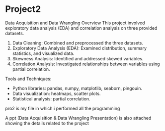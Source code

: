 # Project2
Data Acquisition and Data Wrangling
Overview
This project involved exploratory data analysis (EDA) and correlation analysis on three provided datasets.
1. Data Cleaning: Combined and preprocessed the three datasets.
2. Exploratory Data Analysis (EDA): Examined distribution, summary statistics, and visualized data.
3. Skewness Analysis: Identified and addressed skewed variables.
4. Correlation Analysis: Investigated relationships between variables using partial correlation.

Tools and Techniques:
- Python libraries: pandas, numpy, matplotlib, seaborn, pingouin.
- Data visualization: heatmaps, scatter plots.
- Statistical analysis: partial correlation.

pro2 is my file in which i performed all the programming

A ppt (Data Acquisition & Data Wrangling Presentation) is also attached showing the details related to the project

